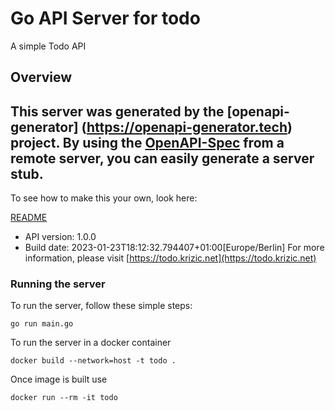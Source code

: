 # Go API Server for todo

A simple Todo API

## Overview
This server was generated by the [openapi-generator]
(https://openapi-generator.tech) project.
By using the [OpenAPI-Spec](https://github.com/OAI/OpenAPI-Specification) from a remote server, you can easily generate a server stub.
-

To see how to make this your own, look here:

[README](https://openapi-generator.tech)

- API version: 1.0.0
- Build date: 2023-01-23T18:12:32.794407+01:00[Europe/Berlin]
For more information, please visit [https://todo.krizic.net](https://todo.krizic.net)


### Running the server
To run the server, follow these simple steps:

```
go run main.go
```

To run the server in a docker container
```
docker build --network=host -t todo .
```

Once image is built use
```
docker run --rm -it todo
```
